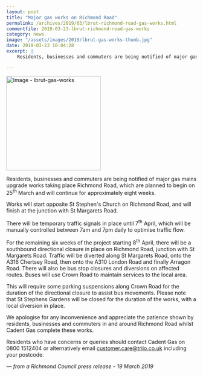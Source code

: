 ```yaml
---
layout: post
title: "Major gas works on Richmond Road"
permalink: /archives/2019/03/lbrut-richmond-road-gas-works.html
commentfile: 2019-03-23-lbrut-richmond-road-gas-works
category: news
image: "/assets/images/2019/lbrut-gas-works-thumb.jpg"
date: 2019-03-23 10:04:28
excerpt: |
    Residents, businesses and commuters are being notified of major gas mains upgrade works taking place Richmond Road, which are planned to begin on 25<sup>th</sup> March and will continue for approximately eight weeks.

---
```

<a href="/assets/images/2019/lbrut-gas-works.jpg" title="Click for a larger image"><img src="/assets/images/2019/lbrut-gas-works-thumb.jpg" width="250" alt="Image - lbrut-gas-works"  class="photo right"/></a>

Residents, businesses and commuters are being notified of major gas mains upgrade works taking place Richmond Road, which are planned to begin on 25<sup>th</sup> March and will continue for approximately eight weeks.

Works will start opposite St Stephen's Church on Richmond Road, and will finish at the junction with St Margarets Road.

There will be temporary traffic signals in place until 7<sup>th</sup> April, which will be manually controlled between 7am and 7pm daily to optimise traffic flow.

For the remaining six weeks of the project starting 8<sup>th</sup> April, there will be a southbound directional closure in place on Richmond Road, junction with St Margarets Road. Traffic will be diverted along St Margarets Road, onto the A316 Chertsey Road, then onto the A310 London Road and finally Arragon Road. There will also be bus stop closures and diversions on affected routes. Buses will use Crown Road to maintain services to the local area.

This will require some parking suspensions along Crown Road for the duration of the directional closure to assist bus movements. Please note that St Stephens Gardens will be closed for the duration of the works, with a local diversion in place.

We apologise for any inconvenience and appreciate the patience shown by residents, businesses and commuters in and around Richmond Road whilst Cadent Gas complete these works.

Residents who have concerns or queries should contact Cadent Gas on 0800 1512404 or alternatively email [customer.care@triio.co.uk](:mailto:customer.care@triio.co.uk) including your postcode.

<cite>&mdash; from a Richmond Council press release - 19 March 2019</cite>
